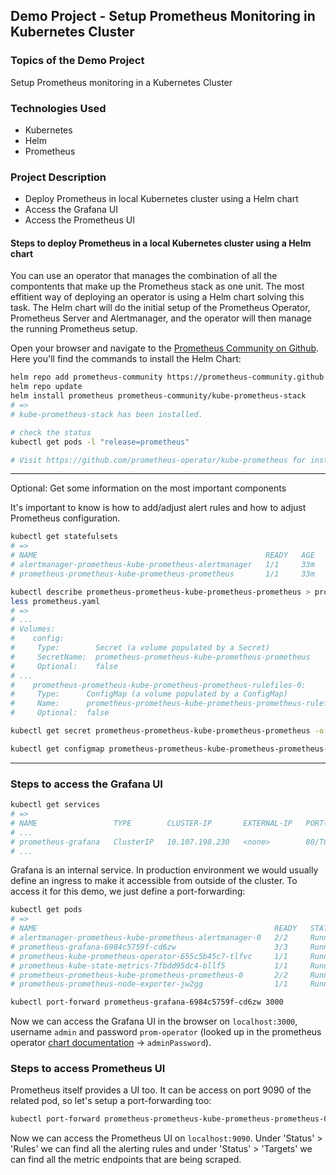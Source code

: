 ## Demo Project - Setup Prometheus Monitoring in Kubernetes Cluster

### Topics of the Demo Project
Setup Prometheus monitoring in a Kubernetes Cluster

### Technologies Used
- Kubernetes
- Helm
- Prometheus

### Project Description
- Deploy Prometheus in local Kubernetes cluster using a Helm chart
- Access the Grafana UI
- Access the Prometheus UI

#### Steps to deploy Prometheus in a local Kubernetes cluster using a Helm chart
You can use an operator that manages the combination of all the compontents that make up the Prometheus stack as one unit. The most effitient way of deploying an operator is using a Helm chart solving this task. The Helm chart will do the initial setup of the Prometheus Operator, Prometheus Server and Alertmanager, and the operator will then manage the running Prometheus setup.

Open your browser and navigate to the [Prometheus Community on Github](https://github.com/prometheus-community/helm-charts/tree/main/charts/kube-prometheus-stack). Here you'll find the commands to install the Helm Chart:

```sh
helm repo add prometheus-community https://prometheus-community.github.io/helm-charts
helm repo update
helm install prometheus prometheus-community/kube-prometheus-stack
# =>
# kube-prometheus-stack has been installed. 

# check the status
kubectl get pods -l "release=prometheus"

# Visit https://github.com/prometheus-operator/kube-prometheus for instructions on how to create & configure Alertmanager and Prometheus instances using the Operator.
```

****
Optional: Get some information on the most important components

It's important to know is how to add/adjust alert rules and how to adjust Prometheus configuration.

```sh
kubectl get statefulsets
# =>
# NAME                                                   READY   AGE
# alertmanager-prometheus-kube-prometheus-alertmanager   1/1     33m
# prometheus-prometheus-kube-prometheus-prometheus       1/1     33m

kubectl describe prometheus-prometheus-kube-prometheus-prometheus > prometheus.yaml
less prometheus.yaml
# =>
# ...
# Volumes:
#    config:
#     Type:        Secret (a volume populated by a Secret)
#     SecretName:  prometheus-prometheus-kube-prometheus-prometheus
#     Optional:    false
# ...
#    prometheus-prometheus-kube-prometheus-prometheus-rulefiles-0:
#     Type:      ConfigMap (a volume populated by a ConfigMap)
#     Name:      prometheus-prometheus-kube-prometheus-prometheus-rulefiles-0
#     Optional:  false

kubectl get secret prometheus-prometheus-kube-prometheus-prometheus -o jsonpath="{.data.prometheus\.yaml\.gz}" | base64 -d | gunzip > prometheus-config.yaml

kubectl get configmap prometheus-prometheus-kube-prometheus-prometheus-rulefiles-0 -o yaml > rules.yaml
```
****

### Steps to access the Grafana UI
```sh
kubectl get services
# => 
# NAME                 TYPE        CLUSTER-IP       EXTERNAL-IP   PORT(S)   AGE
# ...
# prometheus-grafana   ClusterIP   10.107.198.230   <none>        80/TCP    37m
# ...
```

Grafana is an internal service. In production environment we would usually define an ingress to make it accessible from outside of the cluster. To access it for this demo, we just define a port-forwarding:
```sh
kubectl get pods
# =>
# NAME                                                     READY   STATUS    RESTARTS        AGE
# alertmanager-prometheus-kube-prometheus-alertmanager-0   2/2     Running   1 (4m50s ago)   38m
# prometheus-grafana-6984c5759f-cd6zw                      3/3     Running   0               38m
# prometheus-kube-prometheus-operator-655c5b45c7-tlfvc     1/1     Running   0               38m
# prometheus-kube-state-metrics-7fbdd95dc4-bllf5           1/1     Running   0               38m
# prometheus-prometheus-kube-prometheus-prometheus-0       2/2     Running   0               38m
# prometheus-prometheus-node-exporter-jw2gg                1/1     Running   0               38m

kubectl port-forward prometheus-grafana-6984c5759f-cd6zw 3000
```

Now we can access the Grafana UI in the browser on `localhost:3000`, username `admin` and password `prom-operator` (looked up in the prometheus operator [chart documentation](https://github.com/prometheus-community/helm-charts/blob/main/charts/kube-prometheus-stack/values.yaml) -> `adminPassword`).

### Steps to access Prometheus UI
Prometheus itself provides a UI too. It can be access on port 9090 of the related pod, so let's setup a port-forwarding too:
```sh
kubectl port-forward prometheus-prometheus-kube-prometheus-prometheus-0 9090
```

Now we can access the Prometheus UI on `localhost:9090`. Under 'Status' > 'Rules' we can find all the alerting rules and under 'Status' > 'Targets' we can find all the metric endpoints that are being scraped.
